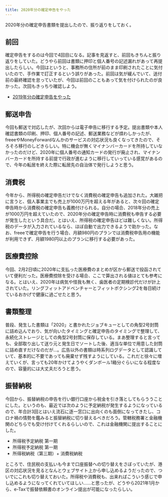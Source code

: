 ```yaml
---
title: 2020年分の確定申告をやった
---
```


2020年分の確定申告書類を提出したので、振り返りをしておく。

## 前回

確定申告をするのは今回で4回目になる。記事を見返すと、前回もきちんと振り返りをしていた。どうやら前回は書類に押印と個人番号の記述漏れがあって再提出したらしい。今回はというと、事務所の住所が前のまま印刷されたことに気付いたので、手作業で訂正するという誤りがあった。前回は気が緩んでいて、送付前の最終確認を怠っていたが、今回は前回のこともあって気を付けられたのが良かった。次回もきっちり確認しよう。

- [2019年分の確定申告をやった](/articles/2020-02-25-kakutei)

## 郵送申告

今回も郵送で対応したが、次回からは電子申告に移行する予定。提出書類や本人確認書類の印刷、押印、個人番号の記述、郵送業務などが煩わしかったが、freeeやMoneyForwardなんかのサービスの対応状況も良くなってきたので、そろそろ移行のしどきらしい。特に機会が無くマイナンバーカードを所持していなかったのだけど、2020年に個人番号の通知カードの発行が廃止され、マイナンバーカードを所持する前提で行政が進むように移行していっている感覚があるので、今年の転居を終えた際に転居先の自治体で発行しようと思う。

## 消費税

今年から、所得税の確定申告だけでなく消費税の確定申告も追加された。大雑把に言うと、個人事業主でも売上が1000万円を超える年があると、次々回の確定申告時から消費税の確定申告も義務付けられる。自分の場合、2018年分の売上が1000万円を超えていたので、2020年分の確定申告時に消費税も申告する必要が発生したという具合だ。とはいえ、所得税の確定申告ほどは難しくない。所得税のデータが入力されているなら、ほぼ自動で出力できるようで助かった。なお、freeeで確定申告を行う場合、月額980円のプランでは消費税申告用の機能が利用できず、月額1980円以上のプランに移行する必要があった。

## 医療費控除

今回、2月2日頃に2020年に支払った医療費のまとめが区から郵送で投函されていて便利だった。医療費控除を受ける場合、ここで算出される値はとても参考になる。とはいえ、2020年は病気や怪我も無く、歯医者の定期検診代だけが計上されていた。リングフィットアドベンチャーとフィットボクシング2を毎日続けているおかげで健康に過ごせたと思う。

## 書類整理

普段、発生した書類は「2020」と書かれたジョブキューとしての角型2号封筒に詰め込んでおり、気が向いたタイミングと確定申告のタイミングで整理して、永続化ストレージとしての角型2号封筒に保存している。まあ整理すると言っても、全部取り出して送り元と発生日でソートした後、適当な単位で用意した封筒に詰め直すだけなのだが…。広告以外の書類は時系列ログデータとして認識していて、基本的に不要であっても廃棄せず残すようにしている。これだと徐々に増えていくが、言っても20年かけてようやくダンボール1箱分ぐらいになる程度なので、容量的には大丈夫だろうと思う。

## 振替納税

今回から、振替納税の申告を行い銀行口座から税金を引き落としてもらううことにした。というのも、最近では次のように予定納税が発生するようになっているので、年合計3回とはいえ流石に逐一窓口に出向くのも面倒になってきたし、コロナ禍の情勢を鑑みると振替納税に切り替えるべきだろう。管轄税務署と金融機関のどちらでも受け付けてくれるらしいので、これは金融機関に提出することにした。

- 所得税予定納税 第一期
- 所得税予定納税 第一期
- 所得税納税（第三期）+ 消費税納税

ところで、住民税の支払いも今まで口座振替への切り替えをさぼっていたが、港区の対応状況を見るとなんとウェブサイト上から申し込めるようだったので、ついでにこれも切り替えておいた。所得税や消費税も、出来ればこういう感じで申し込めるようになってくれていてほしい……と思ったが、どうやら2021年1月から、e-Taxで振替依頼書のオンライン提出が可能になったらしい。
